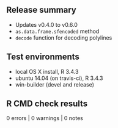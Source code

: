 
## Release summary

* Updates v0.4.0 to v0.6.0
* `as.data.frame.sfencoded` method
* `decode` function for decoding polylines

## Test environments

* local OS X install, R 3.4.3
* ubuntu 14.04 (on travis-ci), R 3.4.3
* win-builder (devel and release)

## R CMD check results

0 errors | 0 warnings | 0 notes
